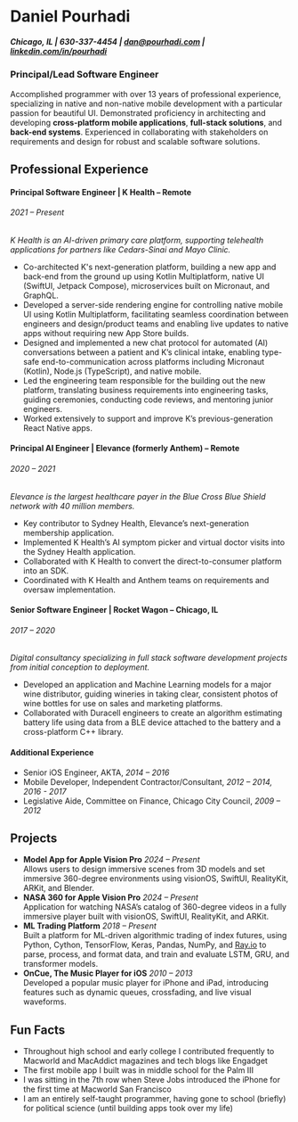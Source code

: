 # **Daniel Pourhadi**

##### *Chicago, IL*  |  *630-337-4454*  |  *dan@pourhadi.com*  |  *[linkedin.com/in/pourhadi](http://linkedin.com/in/pourhadi/)*

### Principal/Lead Software Engineer

Accomplished programmer with over 13 years of professional experience, specializing in native and non-native mobile development with a particular passion for beautiful UI. Demonstrated proficiency in architecting and developing **cross-platform mobile applications**, **full-stack solutions**, and **back-end systems**. Experienced in collaborating with stakeholders on requirements and design for robust and scalable software solutions.

## Professional Experience

#### **Principal Software Engineer** | K Health – Remote
###### *2021 – Present*

*K Health is an AI-driven primary care platform, supporting telehealth applications for partners like Cedars-Sinai and Mayo Clinic.*

* Co-architected K's next-generation platform, building a new app and back-end from the ground up using Kotlin Multiplatform, native UI (SwiftUI, Jetpack Compose), microservices built on Micronaut, and GraphQL.  
* Developed a server-side rendering engine for controlling native mobile UI using Kotlin Multiplatform, facilitating seamless coordination between engineers and design/product teams and enabling live updates to native apps without requiring new App Store builds.  
* Designed and implemented a new chat protocol for automated (AI) conversations between a patient and K’s clinical intake, enabling type-safe end-to-communication across platforms including Micronaut (Kotlin), Node.js (TypeScript), and native mobile.  
* Led the engineering team responsible for the building out the new platform, translating business requirements into engineering tasks, guiding ceremonies, conducting code reviews, and mentoring junior engineers.  
* Worked extensively to support and improve K’s previous-generation React Native apps.

#### **Principal AI Engineer** | Elevance (formerly Anthem) – Remote
###### *2020 – 2021* 

*Elevance is the largest healthcare payer in the Blue Cross Blue Shield network with 40 million members.*

* Key contributor to Sydney Health, Elevance’s next-generation membership application.  
* Implemented K Health’s AI symptom picker and virtual doctor visits into the Sydney Health application.  
* Collaborated with K Health to convert the direct-to-consumer platform into an SDK.  
* Coordinated with K Health and Anthem teams on requirements and oversaw implementation.

#### **Senior Software Engineer** | Rocket Wagon – Chicago, IL
###### *2017 – 2020* 

*Digital consultancy specializing in full stack software development projects from initial conception to deployment.*

* Developed an application and Machine Learning models for a major wine distributor, guiding wineries in taking clear, consistent photos of wine bottles for use on sales and marketing platforms.  
* Collaborated with Duracell engineers to create an algorithm estimating battery life using data from a BLE device attached to the battery and a cross-platform C++ library.

#### Additional Experience

* Senior iOS Engineer, AKTA, *2014 – 2016*  
* Mobile Developer, Independent Contractor/Consultant, *2012 – 2014, 2016 - 2017*  
* Legislative Aide, Committee on Finance, Chicago City Council, *2009 – 2012*

## **Projects**

* **Model App for Apple Vision Pro** *2024 – Present*  
  Allows users to design immersive scenes from 3D models and set immersive 360-degree environments using visionOS, SwiftUI, RealityKit, ARKit, and Blender.  
* **NASA 360 for Apple Vision Pro** *2024 – Present*  
  Application for watching NASA’s catalog of 360-degree videos in a fully immersive player built with visionOS, SwiftUI, RealityKit, and ARKit.  
* **ML Trading Platform** *2018 – Present*  
  Built a platform for ML-driven algorithmic trading of index futures, using Python, Cython, TensorFlow, Keras, Pandas, NumPy, and [Ray.io](http://ray.io/) to parse, process, and format data, and train and evaluate LSTM, GRU, and transformer models.  
* **OnCue, The Music Player for iOS** *2010 – 2013*  
  Developed a popular music player for iPhone and iPad, introducing features such as dynamic queues, crossfading, and live visual waveforms.

## Fun Facts

* Throughout high school and early college I contributed frequently to Macworld and MacAddict magazines and tech blogs like Engadget
* The first mobile app I built was in middle school for the Palm III
* I was sitting in the 7th row when Steve Jobs introduced the iPhone for the first time at Macworld San Francisco
* I am an entirely self-taught programmer, having gone to school (briefly) for political science (until building apps took over my life)

